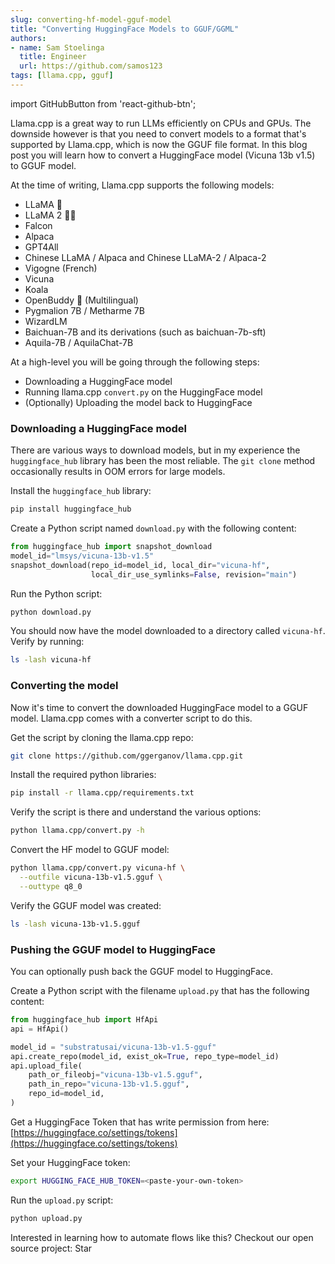 ```yaml
---
slug: converting-hf-model-gguf-model
title: "Converting HuggingFace Models to GGUF/GGML"
authors:
- name: Sam Stoelinga
  title: Engineer
  url: https://github.com/samos123
tags: [llama.cpp, gguf]
---
```


import GitHubButton from 'react-github-btn';

Llama.cpp is a great way to run LLMs efficiently on CPUs and GPUs. The downside
however is that you need to convert models to a format that's supported by Llama.cpp,
which is now the GGUF file format.  In this blog post you will learn how to convert
a HuggingFace model (Vicuna 13b v1.5) to GGUF model.

At the time of writing, Llama.cpp supports
the following models:

* LLaMA 🦙
* LLaMA 2 🦙🦙
* Falcon
* Alpaca
* GPT4All
* Chinese LLaMA / Alpaca and Chinese LLaMA-2 / Alpaca-2
* Vigogne (French)
* Vicuna
* Koala
* OpenBuddy 🐶 (Multilingual)
* Pygmalion 7B / Metharme 7B
* WizardLM
* Baichuan-7B and its derivations (such as baichuan-7b-sft)
* Aquila-7B / AquilaChat-7B

At a high-level you will be going through the following steps:
* Downloading a HuggingFace model
* Running llama.cpp `convert.py` on the HuggingFace model
* (Optionally) Uploading the model back to HuggingFace

### Downloading a HuggingFace model
There are various ways to download models, but in my experience the `huggingface_hub`
library has been the most reliable. The `git clone` method occasionally results in 
OOM errors for large models.

Install the `huggingface_hub` library:
```bash
pip install huggingface_hub
```

Create a Python script named `download.py` with the following content:
```python
from huggingface_hub import snapshot_download
model_id="lmsys/vicuna-13b-v1.5"
snapshot_download(repo_id=model_id, local_dir="vicuna-hf",
                  local_dir_use_symlinks=False, revision="main")
```

Run the Python script:
```bash
python download.py
```

You should now have the model downloaded to a directory called
`vicuna-hf`. Verify by running:
```bash
ls -lash vicuna-hf
```

### Converting the model
Now it's time to convert the downloaded HuggingFace model to a GGUF model.
Llama.cpp comes with a converter script to do this.

Get the script by cloning the llama.cpp repo:
```bash
git clone https://github.com/ggerganov/llama.cpp.git
```

Install the required python libraries:
```bash
pip install -r llama.cpp/requirements.txt
```

Verify the script is there and understand the various options:
```bash
python llama.cpp/convert.py -h
```

Convert the HF model to GGUF model:
```bash
python llama.cpp/convert.py vicuna-hf \
  --outfile vicuna-13b-v1.5.gguf \
  --outtype q8_0
```

Verify the GGUF model was created:
```bash
ls -lash vicuna-13b-v1.5.gguf
```

### Pushing the GGUF model to HuggingFace
You can optionally push back the GGUF model to HuggingFace.

Create a Python script with the filename `upload.py` that
has the following content:
```python
from huggingface_hub import HfApi
api = HfApi()

model_id = "substratusai/vicuna-13b-v1.5-gguf"
api.create_repo(model_id, exist_ok=True, repo_type=model_id)
api.upload_file(
    path_or_fileobj="vicuna-13b-v1.5.gguf",
    path_in_repo="vicuna-13b-v1.5.gguf",
    repo_id=model_id,
)
```

Get a HuggingFace Token that has write permission from here:
[https://huggingface.co/settings/tokens](https://huggingface.co/settings/tokens)

Set your HuggingFace token:
```bash
export HUGGING_FACE_HUB_TOKEN=<paste-your-own-token>
```

Run the `upload.py` script:
```bash
python upload.py
```

Interested in learning how to automate flows like this? Checkout our
open source project:
<GitHubButton href="https://github.com/substratusai/substratus" data-icon="octicon-star" data-size="large" data-show-count="true" aria-label="Star substratusai/substratus on GitHub">Star</GitHubButton>


